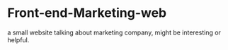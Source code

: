 # Front-end-Marketing-web
a small website talking about marketing company, might be interesting or helpful.
